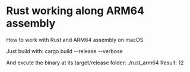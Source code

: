 # Rust working along ARM64 assembly

How to work with Rust and ARM64 assembly on macOS

Just build with:
    cargo build --release --verbose

And excute the binary at its target/release folder:
    ./rust_arm64
    Result: 12
